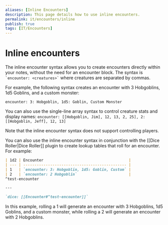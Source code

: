 ```yaml
---
aliases: [Inline Encounters]
description: This page details how to use inline encounters.
permalink: it/encounters/inline
publish: true
tags: [IT/Encounters]
---
```


# Inline encounters

The inline encounter syntax allows you to create encounters directly within your notes, without the need for an encounter block. The syntax is `` `encounter: <creatures>` `` where creatures are separated by commas.

For example, the following syntax creates an encounter with 3 Hobgoblins, 1d5 Goblins, and a custom monster:

`encounter: 3: Hobgoblin, 1d5: Goblin, Custom Monster`

You can also use the single-line array syntax to control creature stats and display names:
`encounter: [[Hobgoblin, Jim], 12, 13, 2, 25], 2: [[Hobgoblin, Jeff], 12, 13]`

Note that the inline encounter syntax does not support controlling players.

You can also use the inline encounter syntax in conjunction with the [[Dice Roller|Dice Roller]] plugin to create lookup tables that roll for an encounter. For example:

```markdown
| 1d2 | Encounter                                      |
| --- | ---------------------------------------------- |
| 1   | `encounter: 3: Hobgoblin, 1d5: Goblin, Custom` |
| 2   | `encounter: 2 Hobgoblin`                       |
^test-encounter

---

`dice: [[Encounter#^test-encounter]]`
```

In this example, rolling a 1 will generate an encounter with 3 Hobgoblins, 1d5 Goblins, and a custom monster, while rolling a 2 will generate an encounter with 2 Hobgoblins.